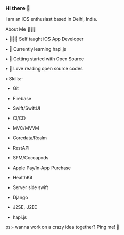 ### Hi there 👋

I am an iOS enthusiast based in Delhi, India.

About Me 🤷🏻‍♀️

• 👩🏻‍💻 Self taught iOS App Developer

• 🌱 Currently learning hapi.js

• 🔭 Getting started with Open Source

• 📖 Love reading open source codes

• Skills:-

- Git

- Firebase

- Swift/SwiftUI

- CI/CD

- MVC/MVVM

- Coredata/Realm

- RestAPI

- SPM/Cocoapods

- Apple Pay/In-App Purchase

- HealthKit

- Server side swift

- Django

- J2SE, J2EE

- hapi.js
  
ps:- wanna work on a crazy idea together? Ping me! 🙂


